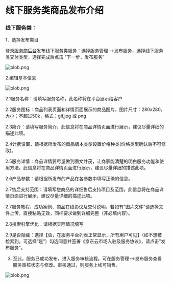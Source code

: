# **线下服务类商品发布介绍**

### **线下服务类：**

1．选择发布类目

登录[服务商后台](http://i-market.jdcloud.com/)发布线下服务类服务：选择服务管理-->发布服务，选择线下服务类交付类型，选择完成后点击 “下一步，发布服务”

![blob.png](https://img1.jcloudcs.com/cms/27dd5fc9-2a01-4663-8341-da95c8e9acc720171117172739.png)

2.编辑基本信息

![blob.png](https://img1.jcloudcs.com/cms/304fe196-bccc-4ce2-8d7d-6fc2d9cb54c820171117172354.png)

2.1服务名称：请填写服务名称，此名称将在平台展示给客户

2.2服务图标：商品列表页面和详情页面展示的商品图片，图片尺寸：280x280，大小：不超过50k，格式：gif,jpg 或 png

2.3简介：请填写服务简介，此信息将在商品详情页面进行展示，建议尽量详细的描述此项。

2.4计费设置，请根据所发布的商品版本类型设置价格种类(价格类型确认后不可修改)。

2.5服务详情：商品详情要尽量做到图文并茂，让商家能清楚的明白服务功能和使用方法。此信息将在商品详情页面进行展示，建议尽量详细的描述此项。

2.6产品参数：请根据所发布的产品在各参数中填写正确的信息。

2.7售后支持范围：请填写您商品的详细售后支持项目及范围，此信息将在商品详情页面进行展示，建议尽量详细的描述此项。

2.7服务教程、成功案例、商品在线协议及交付说明，若如有“图片文件”请选择文件上传，直接粘贴无效，同样要求做到详细完整（非必填内容）。

2.8搜索引擎优化：请根据实际情况填写

2.9是否隐藏：选择【否，在服务平台列表正常显示，所有用户可见】（如不想被检索到，可选择“是”）勾选同意并签署《京东云市场入驻及服务协议》，请点击”发布服务”。

3. 至此，服务已成功发布，进入服务审核流程。可在服务管理-->发布服务查看服务审核状态与修改。审核通过，则服务上线可销售。

![blob.png](https://img1.jcloudcs.com/cms/e5d6867d-2d1e-4f91-a693-bd41737a314e20171117172404.png)